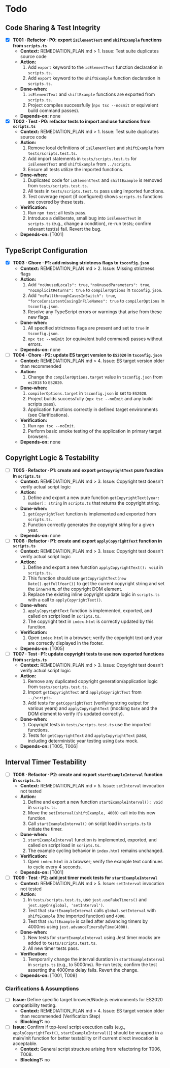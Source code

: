 # Todo

## Code Sharing & Test Integrity

- [x] **T001 · Refactor · P0: export `isElementText` and `shiftExample` functions from `scripts.ts`**
  - **Context:** REMEDIATION_PLAN.md > 1. Issue: Test suite duplicates source code
  - **Action:**
    1. Add `export` keyword to the `isElementText` function declaration in `scripts.ts`.
    2. Add `export` keyword to the `shiftExample` function declaration in `scripts.ts`.
  - **Done‑when:**
    1. `isElementText` and `shiftExample` functions are exported from `scripts.ts`.
    2. Project compiles successfully (`npx tsc --noEmit` or equivalent build command passes).
  - **Depends‑on:** none
- [x] **T002 · Test · P0: refactor tests to import and use functions from `scripts.ts`**
  - **Context:** REMEDIATION_PLAN.md > 1. Issue: Test suite duplicates source code
  - **Action:**
    1. Remove local definitions of `isElementText` and `shiftExample` from `tests/scripts.test.ts`.
    2. Add import statements in `tests/scripts.test.ts` for `isElementText` and `shiftExample` from `../scripts`.
    3. Ensure all tests utilize the imported functions.
  - **Done‑when:**
    1. Duplicated code for `isElementText` and `shiftExample` is removed from `tests/scripts.test.ts`.
    2. All tests in `tests/scripts.test.ts` pass using imported functions.
    3. Test coverage report (if configured) shows `scripts.ts` functions are covered by these tests.
  - **Verification:**
    1. Run `npm test`; all tests pass.
    2. Introduce a deliberate, small bug into `isElementText` in `scripts.ts` (e.g., change a condition), re-run tests; confirm relevant test(s) fail. Revert the bug.
  - **Depends‑on:** [T001]

## TypeScript Configuration

- [x] **T003 · Chore · P1: add missing strictness flags to `tsconfig.json`**
  - **Context:** REMEDIATION_PLAN.md > 2. Issue: Missing strictness flags
  - **Action:**
    1. Add `"noUnusedLocals": true`, `"noUnusedParameters": true`, `"noImplicitReturns": true` to `compilerOptions` in `tsconfig.json`.
    2. Add `"noFallthroughCasesInSwitch": true`, `"forceConsistentCasingInFileNames": true` to `compilerOptions` in `tsconfig.json`.
    3. Resolve any TypeScript errors or warnings that arise from these new flags.
  - **Done‑when:**
    1. All specified strictness flags are present and set to `true` in `tsconfig.json`.
    2. `npx tsc --noEmit` (or equivalent build command) passes without errors.
  - **Depends‑on:** none
- [ ] **T004 · Chore · P2: update ES target version to `ES2020` in `tsconfig.json`**
  - **Context:** REMEDIATION_PLAN.md > 4. Issue: ES target version older than recommended
  - **Action:**
    1. Change the `compilerOptions.target` value in `tsconfig.json` from `es2018` to `ES2020`.
  - **Done‑when:**
    1. `compilerOptions.target` in `tsconfig.json` is set to `ES2020`.
    2. Project builds successfully (`npx tsc --noEmit` and any build scripts pass).
    3. Application functions correctly in defined target environments (see Clarifications).
  - **Verification:**
    1. Run `npx tsc --noEmit`.
    2. Perform basic smoke testing of the application in primary target browsers.
  - **Depends‑on:** none

## Copyright Logic & Testability

- [ ] **T005 · Refactor · P1: create and export `getCopyrightText` pure function in `scripts.ts`**
  - **Context:** REMEDIATION_PLAN.md > 3. Issue: Copyright test doesn't verify actual script logic
  - **Action:**
    1. Define and export a new pure function `getCopyrightText(year: number): string` in `scripts.ts` that returns the copyright string.
  - **Done‑when:**
    1. `getCopyrightText` function is implemented and exported from `scripts.ts`.
    2. Function correctly generates the copyright string for a given year.
  - **Depends‑on:** none
- [ ] **T006 · Refactor · P1: create and export `applyCopyrightText` function in `scripts.ts`**
  - **Context:** REMEDIATION_PLAN.md > 3. Issue: Copyright test doesn't verify actual script logic
  - **Action:**
    1. Define and export a new function `applyCopyrightText(): void` in `scripts.ts`.
    2. This function should use `getCopyrightText(new Date().getFullYear())` to get the current copyright string and set the `innerHTML` of the copyright DOM element.
    3. Replace the existing inline copyright update logic in `scripts.ts` with a call to `applyCopyrightText()`.
  - **Done‑when:**
    1. `applyCopyrightText` function is implemented, exported, and called on script load in `scripts.ts`.
    2. The copyright text in `index.html` is correctly updated by this function.
  - **Verification:**
    1. Open `index.html` in a browser; verify the copyright text and year are correctly displayed in the footer.
  - **Depends‑on:** [T005]
- [ ] **T007 · Test · P1: update copyright tests to use new exported functions from `scripts.ts`**
  - **Context:** REMEDIATION_PLAN.md > 3. Issue: Copyright test doesn't verify actual script logic
  - **Action:**
    1. Remove any duplicated copyright generation/application logic from `tests/scripts.test.ts`.
    2. Import `getCopyrightText` and `applyCopyrightText` from `../scripts`.
    3. Add tests for `getCopyrightText` (verifying string output for various years) and `applyCopyrightText` (mocking `Date` and the DOM element to verify it's updated correctly).
  - **Done‑when:**
    1. Copyright tests in `tests/scripts.test.ts` use the imported functions.
    2. Tests for `getCopyrightText` and `applyCopyrightText` pass, including deterministic year testing using `Date` mock.
  - **Depends‑on:** [T005, T006]

## Interval Timer Testability

- [ ] **T008 · Refactor · P2: create and export `startExampleInterval` function in `scripts.ts`**
  - **Context:** REMEDIATION_PLAN.md > 5. Issue: `setInterval` invocation not tested
  - **Action:**
    1. Define and export a new function `startExampleInterval(): void` in `scripts.ts`.
    2. Move the `setInterval(shiftExample, 4000)` call into this new function.
    3. Call `startExampleInterval()` on script load in `scripts.ts` to initiate the timer.
  - **Done‑when:**
    1. `startExampleInterval` function is implemented, exported, and called on script load in `scripts.ts`.
    2. The example cycling behavior in `index.html` remains unchanged.
  - **Verification:**
    1. Open `index.html` in a browser; verify the example text continues to cycle every 4 seconds.
  - **Depends‑on:** [T001]
- [ ] **T009 · Test · P2: add jest timer mock tests for `startExampleInterval`**
  - **Context:** REMEDIATION_PLAN.md > 5. Issue: `setInterval` invocation not tested
  - **Action:**
    1. In `tests/scripts.test.ts`, use `jest.useFakeTimers()` and `jest.spyOn(global, 'setInterval')`.
    2. Test that `startExampleInterval` calls `global.setInterval` with `shiftExample` (the imported function) and `4000`.
    3. Test that `shiftExample` is called after advancing timers by 4000ms using `jest.advanceTimersByTime(4000)`.
  - **Done‑when:**
    1. New tests for `startExampleInterval` using Jest timer mocks are added to `tests/scripts.test.ts`.
    2. All new timer tests pass.
  - **Verification:**
    1. Temporarily change the interval duration in `startExampleInterval` in `scripts.ts` (e.g., to 5000ms). Re-run tests; confirm the test asserting the 4000ms delay fails. Revert the change.
  - **Depends‑on:** [T001, T008]

### Clarifications & Assumptions

- [ ] **Issue:** Define specific target browser/Node.js environments for ES2020 compatibility testing.
  - **Context:** REMEDIATION_PLAN.md > 4. Issue: ES target version older than recommended (Verification Step)
  - **Blocking?:** no
- [ ] **Issue:** Confirm if top-level script execution calls (e.g., `applyCopyrightText()`, `startExampleInterval()`) should be wrapped in a main/init function for better testability or if current direct invocation is acceptable.
  - **Context:** General script structure arising from refactoring for T006, T008.
  - **Blocking?:** no
